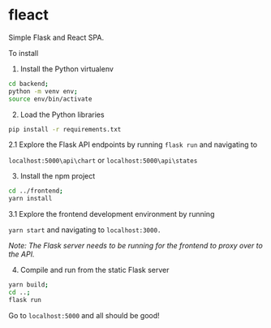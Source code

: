 # fleact

Simple Flask and React SPA.  

To install


1. Install the Python virtualenv

```bash
cd backend;
python -m venv env;
source env/bin/activate
```

2. Load the Python libraries

```bash
pip install -r requirements.txt
```

2.1 Explore the Flask API endpoints by running `flask run` and navigating to

`localhost:5000\api\chart` or `localhost:5000\api\states`

3. Install the npm project

```bash
cd ../frontend;
yarn install
```

3.1 Explore the frontend development environment by running

`yarn start` and navigating to `localhost:3000.`  

*Note: The Flask server needs to be running for the frontend to proxy over to the API.*

4. Compile and run from the static Flask server
```bash
yarn build;
cd ..;
flask run
```

Go to `localhost:5000` and all should be good!
